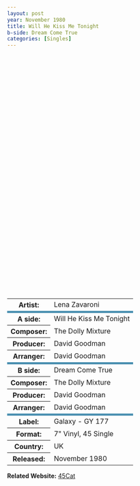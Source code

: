 ```yaml
---
layout: post
year: November 1980
title: Will He Kiss Me Tonight
b-side: Dream Come True
categories: [Singles]
---
```


<div id="player1"></div>
<div id="player2"></div>

<table>
<tr><th>Artist:</th><td>Lena Zavaroni</td></tr>
<tr class="split"><th>A side:</th><td>Will He Kiss Me Tonight</td></tr>
<tr><th>Composer:</th><td>The Dolly Mixture</td></tr>
<tr><th>Producer:</th><td>David Goodman</td></tr>
<tr><th>Arranger:</th><td>David Goodman</td></tr>
<tr class="split"><th>B side:</th><td>Dream Come True</td></tr>
<tr><th>Composer:</th><td>The Dolly Mixture</td></tr>
<tr><th>Producer:</th><td>David Goodman</td></tr>
<tr><th>Arranger:</th><td>David Goodman</td></tr>
<tr class="split"><th>Label:</th><td>Galaxy - GY 177</td></tr>
<tr><th>Format:</th><td>7" Vinyl, 45 Single</td></tr>
<tr><th>Country:</th><td>UK</td></tr>
<tr><th>Released:</th><td>November 1980</td></tr>
</table>

**Related Website:**
<span class="post-categories">[45Cat](http://www.45cat.com/record/gy177)</span>

<style>
#player1 {width:367.5px; height:277px;}
#player2 {width:367.5px; height:277px;}
.split {border-top: solid 5px #4B90B1;}
</style>

<script>
    var tag = document.createElement('script');
    tag.src = "//www.youtube.com/iframe_api";
    var firstScriptTag = document.getElementsByTagName('script')[0];
    firstScriptTag.parentNode.insertBefore(tag, firstScriptTag);

    var player;
    function onYouTubeIframeAPIReady() {
        player1 = new YT.Player('player1', {
            height: '277',
            width: '320',
            videoId: 'LlOxtPgnyHw',
            events: {
                'onStateChange': onPlayerStateChange
            }
        });
        player2 = new YT.Player('player2', {
            height: '277',
            width: '320',
            videoId: 'JOlnumOA1NU',
            events: {
                'onStateChange': onPlayerStateChange
            }
        });
    }

    function onPlayerStateChange(event) {
        if (event.data == YT.PlayerState.PLAYING) {
            stopVideo(event.target.a.id);
        }
    }

    function stopVideo(player_id) {
        if (player_id == "player1") {
            player2.stopVideo();
        } else if (player_id == "player2") {
            player1.stopVideo();
        }
    }
</script>

